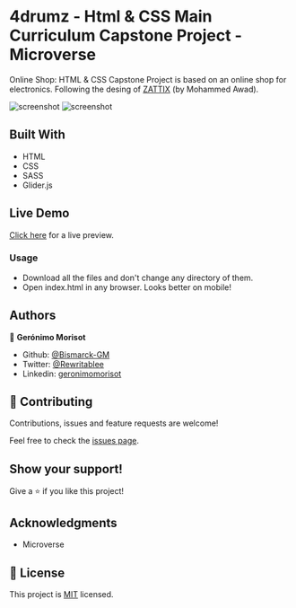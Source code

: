 # 4drumz - Html & CSS Main Curriculum Capstone Project - Microverse

Online Shop:
HTML & CSS Capstone Project is based on an online shop for electronics. Following the desing of [ZATTIX](https://www.behance.net/gallery/24796463/ZATTIX) (by Mohammed Awad).

![screenshot](/assets/img/screenshot-1.png)
![screenshot](/assets/img/screenshot-2.png)

## Built With

- HTML
- CSS
- SASS
- Glider.js

## Live Demo

[Click here](https://raw.githack.com/Bismarck-GM/4drumz-capstone-project/development/index.html) for a live preview.

### Usage

- Download all the files and don't change any directory of them.
- Open index.html in any browser. Looks better on mobile!

## Authors

👤 **Gerónimo Morisot**

- Github: [@Bismarck-GM](https://github.com/Bismarck-GM)
- Twitter: [@Rewritablee](https://twitter.com/Rewritablee)
- Linkedin: [geronimomorisot](https://linkedin.com/in/geronimomorisot)

## 🤝 Contributing

Contributions, issues and feature requests are welcome!

Feel free to check the [issues page](issues/).

## Show your support!

Give a ⭐️ if you like this project!

## Acknowledgments

- Microverse

## 📝 License

This project is [MIT](LICENCE) licensed.
